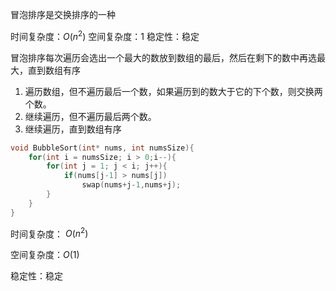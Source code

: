 冒泡排序是交换排序的一种

时间复杂度：$O(n^2)$
空间复杂度：$1$
稳定性：稳定

冒泡排序每次遍历会选出一个最大的数放到数组的最后，然后在剩下的数中再选最大，直到数组有序

1. 遍历数组，但不遍历最后一个数，如果遍历到的数大于它的下个数，则交换两个数。
2. 继续遍历，但不遍历最后两个数。
3. 继续遍历，直到数组有序

```c
void BubbleSort(int* nums, int numsSize){
    for(int i = numsSize; i > 0;i--){
        for(int j = 1; j < i; j++){
            if(nums[j-1] > nums[j])
                swap(nums+j-1,nums+j);
        }
    }
}
```

时间复杂度： $O(n^2)$

空间复杂度：$O(1)$

稳定性：稳定